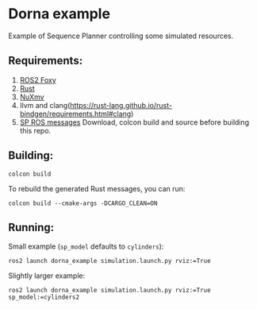 Dorna example
====================

Example of Sequence Planner controlling some simulated resources.

Requirements:
-----------------
1. [ROS2 Foxy](https://index.ros.org/doc/ros2/Releases/Release-Foxy-Fitzroy/)
2. [Rust](https://rustup.rs/)
3. [NuXmv](https://nuxmv.fbk.eu)
4. llvm and clang(https://rust-lang.github.io/rust-bindgen/requirements.html#clang)
5. [SP ROS messages](https://github.com/sequenceplanner/sp-ros) Download, colcon build and source before building this repo.

Building:
-----------------
```
colcon build
```

To rebuild the generated Rust messages, you can run:
```
colcon build --cmake-args -DCARGO_CLEAN=ON
```

Running:
-----------------

Small example (`sp_model` defaults to `cylinders`):
```
ros2 launch dorna_example simulation.launch.py rviz:=True
```

Slightly larger example:
```
ros2 launch dorna_example simulation.launch.py rviz:=True sp_model:=cylinders2
```
